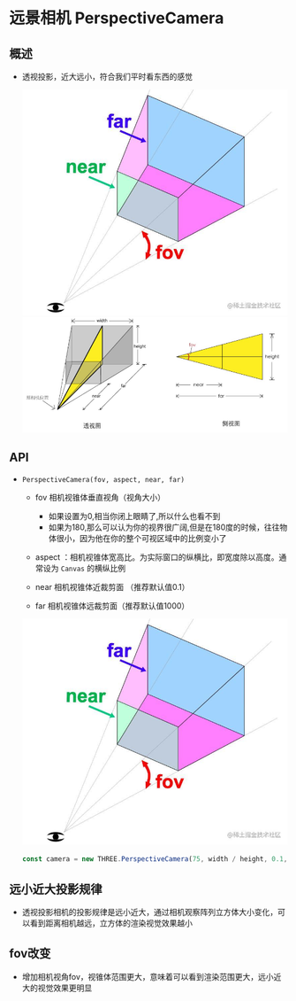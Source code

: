 # 远景相机 PerspectiveCamera

## 概述

+ 透视投影，近大远小，符合我们平时看东西的感觉

  ![透视投影相机1](../images/透视投影相机1.png)
  ![透视投影相机2](../images/透视投影相机2.jpg)

## API

+ `PerspectiveCamera(fov, aspect, near, far)`

  + fov 相机视锥体垂直视角（视角大小）

    + 如果设置为0,相当你闭上眼睛了,所以什么也看不到
    + 如果为180,那么可以认为你的视界很广阔,但是在180度的时候，往往物体很小，因为他在你的整个可视区域中的比例变小了

  + aspect ：相机视锥体宽高比。为实际窗口的纵横比，即宽度除以高度。通常设为 `Canvas` 的横纵比例

  + near 相机视锥体近裁剪面 （推荐默认值0.1）
  + far 相机视锥体远裁剪面（推荐默认值1000）

  ![PerspectiveCamera](./../images/PerspectiveCamera.png)

  ```js
  const camera = new THREE.PerspectiveCamera(75, width / height, 0.1, 1000);
  ```

## 远小近大投影规律

+ 透视投影相机的投影规律是远小近大，通过相机观察阵列立方体大小变化，可以看到距离相机越远，立方体的渲染视觉效果越小

## fov改变

+ 增加相机视角fov，视锥体范围更大，意味着可以看到渲染范围更大，远小近大的视觉效果更明显
